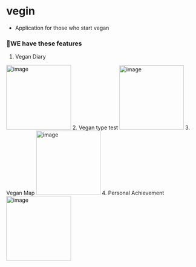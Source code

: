 # vegin
 - Application for those who start vegan

### 🌟WE have these features
1. Vegan Diary
<img width="171" alt="image" src="https://user-images.githubusercontent.com/70634740/139652802-2922acbd-5b3a-4d7c-90b1-6a7309a41045.png">
2. Vegan type test
<img width="170" alt="image" src="https://user-images.githubusercontent.com/70634740/139652930-7ac8f6b7-e5e3-4104-9b5f-8fda7c9f8e91.png">
3. Vegan Map
<img width="170" alt="image" src="https://user-images.githubusercontent.com/70634740/139652948-619f4b31-0cf8-4033-bb01-c581eb057f49.png">
4. Personal Achievement
<img width="171" alt="image" src="https://user-images.githubusercontent.com/70634740/139652962-98b3afbb-a1d5-4fbe-9020-8c0ec02b1a81.png">
